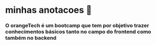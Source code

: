 # minhas anotacoes 📖

### O orangeTech é um bootcamp que tem por objetivo trazer conhecimentos básicos tanto no campo do frontend como também no backend

